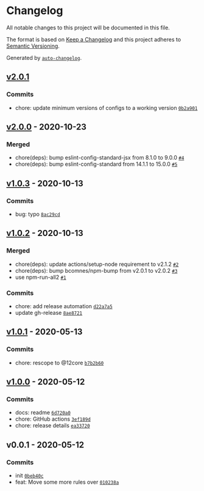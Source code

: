 # Changelog

All notable changes to this project will be documented in this file.

The format is based on [Keep a Changelog](https://keepachangelog.com/en/1.0.0/)
and this project adheres to [Semantic Versioning](https://semver.org/spec/v2.0.0.html).

Generated by [`auto-changelog`](https://github.com/CookPete/auto-changelog).

## [v2.0.1](https://github.com/little-core-labs/12core-lint/compare/v2.0.0...v2.0.1)

### Commits

- chore: update minimum versions of configs to a working version [`0b2a901`](https://github.com/little-core-labs/12core-lint/commit/0b2a901b42b9019e894550d5d00055c6c03f1aba)

## [v2.0.0](https://github.com/little-core-labs/12core-lint/compare/v1.0.3...v2.0.0) - 2020-10-23

### Merged

- chore(deps): bump eslint-config-standard-jsx from 8.1.0 to 9.0.0 [`#4`](https://github.com/little-core-labs/12core-lint/pull/4)
- chore(deps): bump eslint-config-standard from 14.1.1 to 15.0.0 [`#5`](https://github.com/little-core-labs/12core-lint/pull/5)

## [v1.0.3](https://github.com/little-core-labs/12core-lint/compare/v1.0.2...v1.0.3) - 2020-10-13

### Commits

- bug: typo [`8ac29cd`](https://github.com/little-core-labs/12core-lint/commit/8ac29cd020d07ee2da8b187d5536b48323fab841)

## [v1.0.2](https://github.com/little-core-labs/12core-lint/compare/v1.0.1...v1.0.2) - 2020-10-13

### Merged

- chore(deps): update actions/setup-node requirement to v2.1.2 [`#2`](https://github.com/little-core-labs/12core-lint/pull/2)
- chore(deps): bump bcomnes/npm-bump from v2.0.1 to v2.0.2 [`#3`](https://github.com/little-core-labs/12core-lint/pull/3)
- use npm-run-all2 [`#1`](https://github.com/little-core-labs/12core-lint/pull/1)

### Commits

- chore: add release automation [`d22a7a5`](https://github.com/little-core-labs/12core-lint/commit/d22a7a5a7e046193c34d22db9e49912ba6aae3cd)
- update gh-release [`8ae8721`](https://github.com/little-core-labs/12core-lint/commit/8ae872113d4f2136b6307724128b9cd7c79e5dd5)

## [v1.0.1](https://github.com/little-core-labs/12core-lint/compare/v1.0.0...v1.0.1) - 2020-05-13

### Commits

- chore: rescope to @12core [`b7b2b60`](https://github.com/little-core-labs/12core-lint/commit/b7b2b600351867f1787f813a3f504869fdc3d752)

## [v1.0.0](https://github.com/little-core-labs/12core-lint/compare/v0.0.1...v1.0.0) - 2020-05-12

### Commits

- docs: readme [`6d720a0`](https://github.com/little-core-labs/12core-lint/commit/6d720a063252c5341cae2a728764d27f794cf6c4)
- chore: GitHub actions [`3ef189d`](https://github.com/little-core-labs/12core-lint/commit/3ef189d874e27b03e7cb7b2faf36ac3db7d190bf)
- chore: release details [`ea33720`](https://github.com/little-core-labs/12core-lint/commit/ea33720cd1a8e99339fa3d7a48db7b53b8816e03)

## v0.0.1 - 2020-05-12

### Commits

- init [`0beb40c`](https://github.com/little-core-labs/12core-lint/commit/0beb40ceafa488de57ac050d93a3df63a91b7d81)
- feat: Move some more rules over [`010238a`](https://github.com/little-core-labs/12core-lint/commit/010238a71dacb416d2cc6d2c950f8b8d8a826315)
